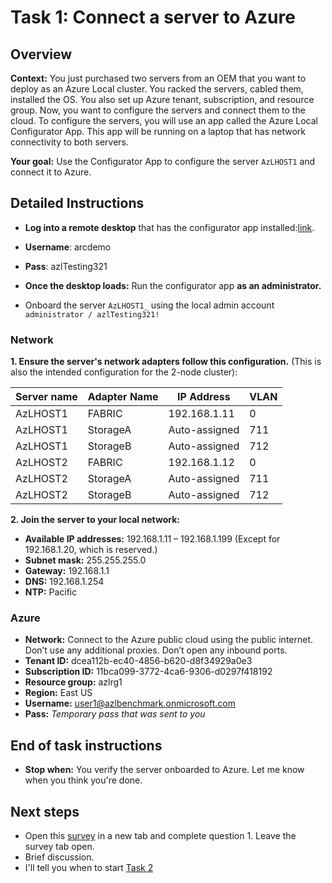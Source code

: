 # Task 1: Connect a server to Azure

## Overview

**Context:** You just purchased two servers from an OEM that you want to deploy as an Azure Local cluster. You racked the servers, cabled them, installed the OS. You also set up Azure tenant, subscription, and resource group. Now, you want to configure the servers and connect them to the cloud. To configure the servers, you will use an app called the Azure Local Configurator App. This app will be running on a laptop that has network connectivity to both servers.

**Your goal:** Use the Configurator App to configure the server `AzLHOST1` and connect it to Azure.

## Detailed Instructions

- **Log into a remote desktop** that has the configurator app installed:[link](https://portal.azure.com/#@azlbenchmark.onmicrosoft.com/resource/subscriptions/fbacedb7-2b65-412b-8b80-f8288b6d7b12/resourceGroups/azlrg1/providers/Microsoft.Compute/virtualMachines/LocalBox-Client/bastionHost). 
- **Username**: arcdemo
- **Pass**: azlTesting321

- **Once the desktop loads:** Run the configurator app **as an administrator.**
- Onboard the server `AzLHOST1_` using the local admin account `administrator / azlTesting321!`

### Network

**1. Ensure the server's network adapters follow this configuration.** (This is also the intended configuration for the 2-node cluster):

| Server name | Adapter Name | IP Address      | VLAN |
|-------------|--------------|-----------------|------|
| AzLHOST1    | FABRIC       | 192.168.1.11    | 0    |
| AzLHOST1    | StorageA     | Auto-assigned   | 711  |
| AzLHOST1    | StorageB     | Auto-assigned   | 712  |
| AzLHOST2    | FABRIC       | 192.168.1.12    | 0    |
| AzLHOST2    | StorageA     | Auto-assigned   | 711  |
| AzLHOST2    | StorageB     | Auto-assigned   | 712  |


**2. Join the server to your local network:**

- **Available IP addresses:** 192.168.1.11 – 192.168.1.199 (Except for 192.168.1.20, which is reserved.)
- **Subnet mask:** 255.255.255.0
- **Gateway:** 192.168.1.1
- **DNS:** 192.168.1.254
- **NTP:** Pacific



### Azure

- **Network:** Connect to the Azure public cloud using the public internet. Don’t use any additional proxies. Don’t open any inbound ports.
- **Tenant ID:** dcea112b-ec40-4856-b620-d8f34929a0e3
- **Subscription ID:** 11bca099-3772-4ca6-9306-d0297f418192
- **Resource group:** azlrg1
- **Region:** East US
- **Username:** user1@azlbenchmark.onmicrosoft.com
- **Pass:** _Temporary pass that was sent to you_

## End of task instructions

- **Stop when:** You verify the server onboarded to Azure. Let me know when you think you're done. 

## Next steps 

- Open this [survey](https://forms.office.com/r/4bBC2WZ5qG) in a new tab and complete question 1. Leave the survey tab open. 
- Brief discussion.
- I'll tell you when to start [Task 2](task2.md)

